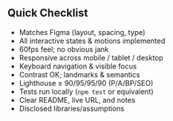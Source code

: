## Quick Checklist

- Matches Figma (layout, spacing, type)
- All interactive states & motions implemented  
- 60fps feel; no obvious jank  
- Responsive across mobile / tablet / desktop  
- Keyboard navigation & visible focus  
- Contrast OK; landmarks & semantics  
- Lighthouse ≥ 90/95/95/90 (P/A/BP/SEO)  
- Tests run locally (`npm test` or equivalent)  
- Clear README, live URL, and notes  
- Disclosed libraries/assumptions 
